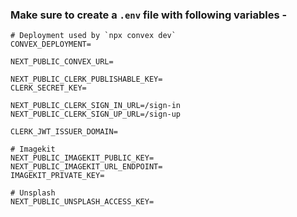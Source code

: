 

### Make sure to create a `.env` file with following variables -

```
# Deployment used by `npx convex dev`
CONVEX_DEPLOYMENT=

NEXT_PUBLIC_CONVEX_URL=

NEXT_PUBLIC_CLERK_PUBLISHABLE_KEY=
CLERK_SECRET_KEY=

NEXT_PUBLIC_CLERK_SIGN_IN_URL=/sign-in
NEXT_PUBLIC_CLERK_SIGN_UP_URL=/sign-up

CLERK_JWT_ISSUER_DOMAIN=

# Imagekit
NEXT_PUBLIC_IMAGEKIT_PUBLIC_KEY=
NEXT_PUBLIC_IMAGEKIT_URL_ENDPOINT=
IMAGEKIT_PRIVATE_KEY=

# Unsplash
NEXT_PUBLIC_UNSPLASH_ACCESS_KEY=
```
